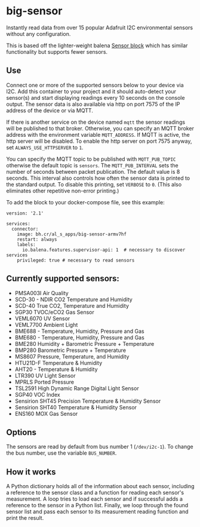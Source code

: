 # big-sensor
Instantly read data from over 15 popular Adafruit I2C environmental sensors without any configuration.

This is based off the lighter-weight balena [Sensor block](https://github.com/balenablocks/sensor) which has similar functionality but supports fewer sensors.

## Use

Connect one or more of the supported sensors below to your device via I2C. Add this container to your project and it should auto-detect your sensor(s) and start displaying readings every 10 seconds on the console output. The sensor data is also available via http on port 7575 of the IP address of the device or via MQTT.

If there is another service on the device named `mqtt` the sensor readings will be published to that broker. Otherwise, you can specify an MQTT broker address with the environment variable `MQTT_ADDRESS`. If MQTT is active, the http server will be disabled. To enable the http server on port 7575 anyway, set `ALWAYS_USE_HTTPSERVER` to `1`. 

You can specify the MQTT topic to be published with `MQTT_PUB_TOPIC` otherwise the default topic is `sensors`. The `MQTT_PUB_INTERVAL` sets the number of seconds between packet publication. The default value is 8 seconds. This interval also controls how often the sensor data is printed to the standard output. To disable this printing, set `VERBOSE` to `0`. (This also eliminates other repetitive non-error printing.)

To add the block to your docker-compose file, see this example:

```
version: '2.1'

services:
  connector:
    image: bh.cr/al_s_apps/big-sensor-armv7hf
    restart: always
    labels:
      io.balena.features.supervisor-api: 1  # necessary to discover services
    privileged: true # necessary to read sensors

```


## Currently supported sensors:

 - PMSA003I Air Quality
 - SCD-30 - NDIR CO2 Temperature and Humidity
 - SCD-40 True CO2, Temperature and Humidity
 - SGP30 TVOC/eCO2 Gas Sensor
 - VEML6070 UV Sensor
 - VEML7700 Ambient Light
 - BME688 - Temperature, Humidity, Pressure and Gas
 - BME680 - Temperature, Humidity, Pressure and Gas
 - BME280 Humidity + Barometric Pressure + Temperature
 - BMP280 Barometric Pressure + Temperature
 - MS8607 Pressure, Temperature, and Humidity
 - HTU21D-F Temperature & Humidity
 - AHT20 - Temperature & Humidity 
 - LTR390 UV Light Sensor
 - MPRLS Ported Pressure
 - TSL2591 High Dynamic Range Digital Light Sensor
 - SGP40 VOC Index
 - Sensirion SHT45 Precision Temperature & Humidity Sensor
 - Sensirion SHT40 Temperature & Humidity Sensor
 - ENS160 MOX Gas Sensor
 
## Options 

The sensors are read by default from bus number 1 (`/dev/i2c-1`). To change the bus number, use the variable `BUS_NUMBER`.
 
## How it works

A Python dictionary holds all of the information about each sensor, including a reference to the sensor class and a function for reading each sensor's measurement. A loop tries to load each sensor and if successful adds a reference to the sensor in a Python list. Finally, we loop through the found sensor list and pass each sensor to its measurement reading function and print the result.

